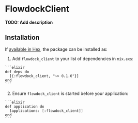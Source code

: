 # FlowdockClient

**TODO: Add description**

## Installation

If [available in Hex](https://hex.pm/docs/publish), the package can be installed as:

  1. Add `flowdock_client` to your list of dependencies in `mix.exs`:

    ```elixir
    def deps do
      [{:flowdock_client, "~> 0.1.0"}]
    end
    ```

  2. Ensure `flowdock_client` is started before your application:

    ```elixir
    def application do
      [applications: [:flowdock_client]]
    end
    ```

